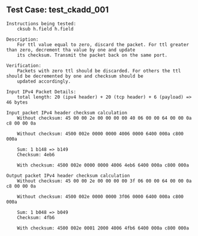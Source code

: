 Test Case: test_ckadd_001
-------------------------

    Instructions being tested:
        cksub h.field h.field

    Description:
        For ttl value equal to zero, discard the packet. For ttl greater than zero, decrement tha value by one and update
        its checksum. Transmit the packet back on the same port.

    Verification:
        Packets with zero ttl should be discarded. For others the ttl should be decremented by one and checksum should be
        updated accordingly.

    Input IPv4 Packet Details:
        total length: 20 (ipv4 header) + 20 (tcp header) + 6 (payload) => 46 bytes

    Input packet IPv4 header checksum calculation
        Without checksum: 45 00 00 2e 00 00 00 00 40 06 00 00 64 00 00 0a c8 00 00 0a

        Without checksum: 4500 002e 0000 0000 4006 0000 6400 000a c800 000a

        Sum: 1 b148 => b149
        Checksum: 4eb6

        With checksum: 4500 002e 0000 0000 4006 4eb6 6400 000a c800 000a

    Output packet IPv4 header checksum calculation
        Without checksum: 45 00 00 2e 00 00 00 00 3f 06 00 00 64 00 00 0a c8 00 00 0a

        Without checksum: 4500 002e 0000 0000 3f06 0000 6400 000a c800 000a

        Sum: 1 b048 => b049
        Checksum: 4fb6

        With checksum: 4500 002e 0001 2000 4006 4fb6 6400 000a c800 000a
